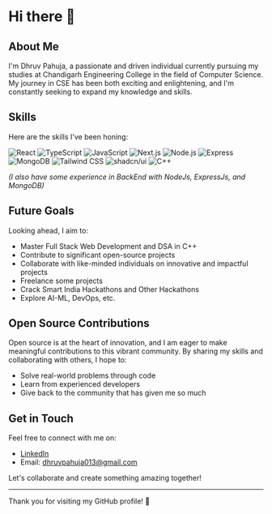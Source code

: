 # Hi there 👋

## About Me

I'm Dhruv Pahuja, a passionate and driven individual currently pursuing my studies at Chandigarh Engineering College in the field of Computer Science. My journey in CSE has been both exciting and enlightening, and I'm constantly seeking to expand my knowledge and skills.

## Skills

Here are the skills I've been honing:

![React](https://img.shields.io/badge/-React-61DAFB?logo=react&logoColor=white&style=for-the-badge)
![TypeScript](https://img.shields.io/badge/-TypeScript-3178C6?logo=typescript&logoColor=white&style=for-the-badge)
![JavaScript](https://img.shields.io/badge/-JavaScript-F7DF1E?logo=javascript&logoColor=black&style=for-the-badge)
![Next.js](https://img.shields.io/badge/-Next.js-000000?logo=next.js&logoColor=white&style=for-the-badge)
![Node.js](https://img.shields.io/badge/-Node.js-339933?logo=node.js&logoColor=white&style=for-the-badge)
![Express](https://img.shields.io/badge/-Express-000000?logo=express&logoColor=white&style=for-the-badge)
![MongoDB](https://img.shields.io/badge/-MongoDB-47A248?logo=mongodb&logoColor=white&style=for-the-badge)
![Tailwind CSS](https://img.shields.io/badge/-Tailwind%20CSS-38B2AC?logo=tailwind-css&logoColor=white&style=for-the-badge)
![shadcn/ui](https://img.shields.io/badge/-shadcn%2Fui-292929?logo=vercel&logoColor=white&style=for-the-badge)
![C++](https://img.shields.io/badge/-C++-00599C?logo=cplusplus&logoColor=white&style=for-the-badge)

*(I also have some experience in BackEnd with NodeJs, ExpressJs, and MongoDB)*

## Future Goals

Looking ahead, I aim to:

- Master Full Stack Web Development and DSA in C++
- Contribute to significant open-source projects
- Collaborate with like-minded individuals on innovative and impactful projects
- Freelance some projects
- Crack Smart India Hackathons and Other Hackathons
- Explore AI-ML, DevOps, etc.

## Open Source Contributions

Open source is at the heart of innovation, and I am eager to make meaningful contributions to this vibrant community. By sharing my skills and collaborating with others, I hope to:

- Solve real-world problems through code
- Learn from experienced developers
- Give back to the community that has given me so much

## Get in Touch

Feel free to connect with me on:

- [LinkedIn](https://www.linkedin.com/in/dhruv-pahuja-658934272/)
- Email: dhruvpahuja013@gmail.com

Let's collaborate and create something amazing together!

---

Thank you for visiting my GitHub profile! 🚀
